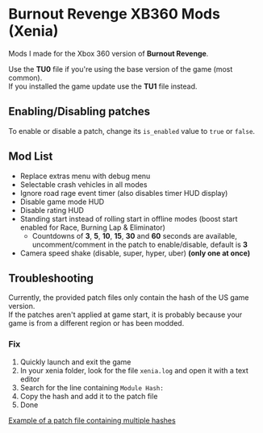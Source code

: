 # Burnout Revenge XB360 Mods (Xenia)

Mods I made for the Xbox 360 version of **Burnout Revenge**.

Use the **TU0** file if you're using the base version of the game (most common).\
If you installed the game update use the **TU1** file instead.

## Enabling/Disabling patches

To enable or disable a patch, change its `is_enabled` value to `true` or `false`.

## Mod List
- Replace extras menu with debug menu
- Selectable crash vehicles in all modes
- Ignore road rage event timer (also disables timer HUD display)
- Disable game mode HUD
- Disable rating HUD
- Standing start instead of rolling start in offline modes (boost start enabled for Race, Burning Lap & Eliminator)
  - Countdowns of **3**, **5**, **10**, **15**, **30** and **60** seconds are available, uncomment/comment in the patch to enable/disable, default is **3**
- Camera speed shake (disable, super, hyper, uber) **(only one at once)**

## Troubleshooting

Currently, the provided patch files only contain the hash of the US game version.\
If the patches aren't applied at game start, it is probably because your game is from a different region or has been modded.
### Fix
  1. Quickly launch and exit the game
  2. In your xenia folder, look for the file `xenia.log` and open it with a text editor
  3. Search for the line containing `Module Hash:`
  4. Copy the hash and add it to the patch file
  6. Done

[Example of a patch file containing multiple hashes](<https://github.com/xenia-canary/game-patches/blob/main/patches/454107D9%20-%20Need%20for%20Speed%20Most%20Wanted%20(2005).patch.toml#L3-L8>)
